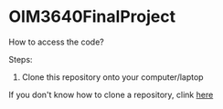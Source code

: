 # OIM3640FinalProject

How to access the code?

Steps:
1. Clone this repository onto your computer/laptop





If you don't know how to clone a repository, clink [here]([url](https://docs.github.com/en/repositories/creating-and-managing-repositories/cloning-a-repository))

